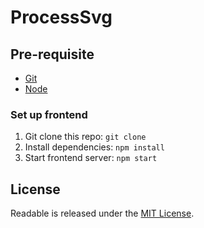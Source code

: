 # ProcessSvg

## Pre-requisite
- [Git](https://git-scm.com)
- [Node](https://nodejs.org)

### Set up frontend
1. Git clone this repo: `git clone`
1. Install dependencies: `npm install` 
1. Start frontend server: `npm start`

## License
Readable is released under the [MIT License](https://opensource.org/licenses/MIT).
